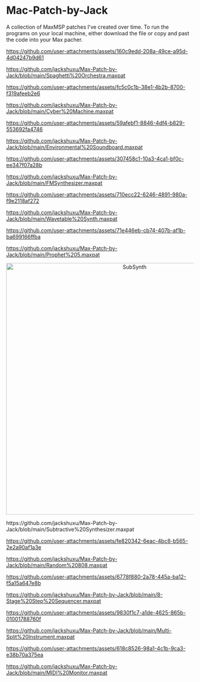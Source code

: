 # Mac-Patch-by-Jack
A collection of MaxMSP patches I've created over time. To run the programs on your local machine, either download the file or copy and past the code into your Max pacher.

https://github.com/user-attachments/assets/160c9edd-208a-49ce-a95d-4d04247b9d61

https://github.com/jackshuxu/Max-Patch-by-Jack/blob/main/Spaghetti%20Orchestra.maxpat


https://github.com/user-attachments/assets/fc5c0c1b-38e1-4b2b-8700-f319afeeb2e6

https://github.com/jackshuxu/Max-Patch-by-Jack/blob/main/Cyber%20Machine.maxpat


https://github.com/user-attachments/assets/59afebf1-8846-4df4-b829-553692fa4746

https://github.com/jackshuxu/Max-Patch-by-Jack/blob/main/Environmental%20Soundboard.maxpat


https://github.com/user-attachments/assets/307458c1-10a3-4ca1-bf0c-ee347f07a28b

https://github.com/jackshuxu/Max-Patch-by-Jack/blob/main/FMSynthesizer.maxpat


https://github.com/user-attachments/assets/710ecc22-6246-4891-980a-f9e2118af272

https://github.com/jackshuxu/Max-Patch-by-Jack/blob/main/Wavetable%20Synth.maxpat


https://github.com/user-attachments/assets/71e446eb-cb74-407b-af1b-ba699166ffba

https://github.com/jackshuxu/Max-Patch-by-Jack/blob/main/Prophet%205.maxpat

<p align="center">
<img width="674" alt="SubSynth" src="https://github.com/user-attachments/assets/c0dded96-a650-4b88-bd9a-abe8d521e270">
</p>
https://github.com/jackshuxu/Max-Patch-by-Jack/blob/main/Subtractive%20Synthesizer.maxpat


https://github.com/user-attachments/assets/fe820342-6eac-4bc8-b565-2e2a90af1a3e

https://github.com/jackshuxu/Max-Patch-by-Jack/blob/main/Random%20808.maxpat


https://github.com/user-attachments/assets/6778f880-2a78-445a-ba12-f5a15a647e8b

https://github.com/jackshuxu/Max-Patch-by-Jack/blob/main/8-Stage%20Step%20Sequencer.maxpat


https://github.com/user-attachments/assets/9830f1c7-a1de-4625-865b-01001788760f

https://github.com/jackshuxu/Max-Patch-by-Jack/blob/main/Multi-Split%20Instrument.maxpat


https://github.com/user-attachments/assets/618c8526-98a1-4c1b-9ca3-e38b70a375ea

https://github.com/jackshuxu/Max-Patch-by-Jack/blob/main/MIDI%20Monitor.maxpat
